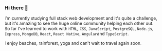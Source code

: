 ### Hi there 👋
I’m currently studying full stack web development and it's quite a challenge, but it's amazing to see the huge online community helping each other out. 
So far I've learned to work with `HTML`, `CSS`, `JavaScript`, `PostgreSQL`, `Node.js`, `Express`, `MongoDB`, `React`, `React Native`, `Angular`and `TypeScript`.

I enjoy beaches, rainforest, yoga and can't wait to travel again soon.


<!--
**ClaraPapaya/ClaraPapaya** is a ✨ _special_ ✨ repository because its `README.md` (this file) appears on your GitHub profile.


